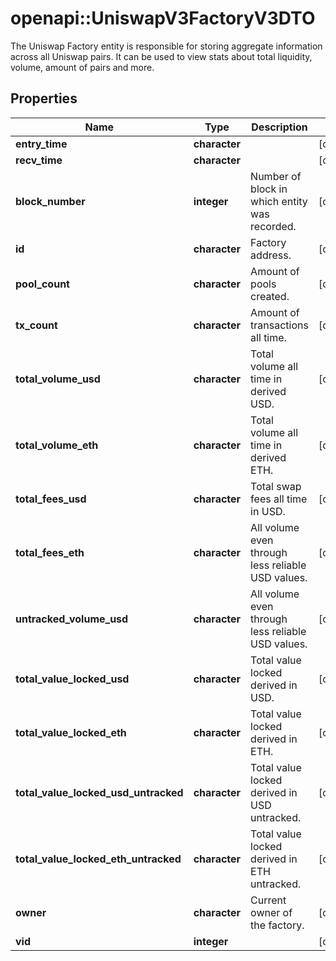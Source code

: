 # openapi::UniswapV3FactoryV3DTO

The Uniswap Factory entity is responsible for storing aggregate information across all Uniswap pairs. It can be used to view stats about total liquidity, volume, amount of pairs and more.

## Properties
Name | Type | Description | Notes
------------ | ------------- | ------------- | -------------
**entry_time** | **character** |  | [optional] 
**recv_time** | **character** |  | [optional] 
**block_number** | **integer** | Number of block in which entity was recorded. | [optional] 
**id** | **character** | Factory address. | [optional] 
**pool_count** | **character** | Amount of pools created. | [optional] 
**tx_count** | **character** | Amount of transactions all time. | [optional] 
**total_volume_usd** | **character** | Total volume all time in derived USD. | [optional] 
**total_volume_eth** | **character** | Total volume all time in derived ETH. | [optional] 
**total_fees_usd** | **character** | Total swap fees all time in USD. | [optional] 
**total_fees_eth** | **character** | All volume even through less reliable USD values. | [optional] 
**untracked_volume_usd** | **character** | All volume even through less reliable USD values. | [optional] 
**total_value_locked_usd** | **character** | Total value locked derived in USD. | [optional] 
**total_value_locked_eth** | **character** | Total value locked derived in ETH. | [optional] 
**total_value_locked_usd_untracked** | **character** | Total value locked derived in USD untracked. | [optional] 
**total_value_locked_eth_untracked** | **character** | Total value locked derived in ETH untracked. | [optional] 
**owner** | **character** | Current owner of the factory. | [optional] 
**vid** | **integer** |  | [optional] 



